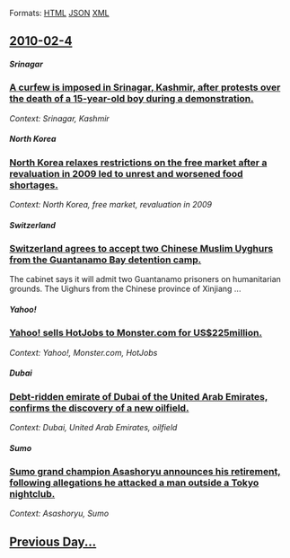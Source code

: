 
Formats: [HTML](2010/02/4/index.html)  [JSON](2010/02/4/index.json)  [XML](2010/02/4/index.xml)  

## [2010-02-4](/news/2010/02/4/index.md)

##### Srinagar
### [A curfew is imposed in Srinagar, Kashmir, after protests over the death of a 15-year-old boy during a demonstration. ](/news/2010/02/4/a-curfew-is-imposed-in-srinagar-kashmir-after-protests-over-the-death-of-a-15-year-old-boy-during-a-demonstration.md)
_Context: Srinagar, Kashmir_

##### North Korea
### [North Korea relaxes restrictions on the free market after a revaluation in 2009 led to unrest and worsened food shortages. ](/news/2010/02/4/north-korea-relaxes-restrictions-on-the-free-market-after-a-revaluation-in-2009-led-to-unrest-and-worsened-food-shortages.md)
_Context: North Korea, free market, revaluation in 2009_

##### Switzerland
### [Switzerland agrees to accept two Chinese Muslim Uyghurs from the Guantanamo Bay detention camp. ](/news/2010/02/4/switzerland-agrees-to-accept-two-chinese-muslim-uyghurs-from-the-guantanamo-bay-detention-camp.md)
The cabinet says it will admit two Guantanamo prisoners on humanitarian grounds. The Uighurs from the Chinese province of Xinjiang ...

##### Yahoo!
### [Yahoo! sells HotJobs to Monster.com for US$225million. ](/news/2010/02/4/yahoo-sells-hotjobs-to-monster-com-for-us-225million.md)
_Context: Yahoo!, Monster.com, HotJobs_

##### Dubai
### [Debt-ridden emirate of Dubai of the United Arab Emirates, confirms the discovery of a new oilfield. ](/news/2010/02/4/debt-ridden-emirate-of-dubai-of-the-united-arab-emirates-confirms-the-discovery-of-a-new-oilfield.md)
_Context: Dubai, United Arab Emirates, oilfield_

##### Sumo
### [Sumo grand champion Asashoryu announces his retirement, following allegations he attacked a man outside a Tokyo nightclub. ](/news/2010/02/4/sumo-grand-champion-asashoryu-announces-his-retirement-following-allegations-he-attacked-a-man-outside-a-tokyo-nightclub.md)
_Context: Asashoryu, Sumo_

## [Previous Day...](/news/2010/02/3/index.md)

